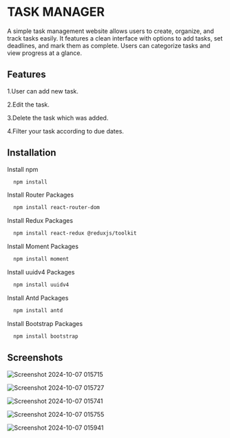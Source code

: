 
# TASK MANAGER


A simple task management website allows users to create, organize, and track tasks easily. It features a clean interface with options to add tasks, set deadlines, and mark them as complete. Users can categorize tasks and view progress at a glance.


## Features



1.User can add new task.

2.Edit the task.

3.Delete the task which was added.

4.Filter your task according to due dates. 
## Installation

Install npm

```bash
  npm install 
```
    
Install Router Packages

```bash
  npm install react-router-dom 
```

Install Redux Packages

```bash
  npm install react-redux @reduxjs/toolkit
```

Install Moment Packages

```bash
  npm install moment 
```

Install uuidv4 Packages

```bash
  npm install uuidv4 
```

Install Antd Packages

```bash
  npm install antd 
```

Install Bootstrap Packages

```bash
  npm install bootstrap 
```

## Screenshots

![Screenshot 2024-10-07 015715](https://github.com/user-attachments/assets/6befcaa8-fcb6-4636-af76-7585f3b3cf20)

![Screenshot 2024-10-07 015727](https://github.com/user-attachments/assets/068a393f-75bf-4671-b9a4-3aacb66e194f)

![Screenshot 2024-10-07 015741](https://github.com/user-attachments/assets/0f673d9d-e662-42d9-bdfe-807743ccb57a)

![Screenshot 2024-10-07 015755](https://github.com/user-attachments/assets/d540f2ea-e0c5-4200-a10c-d6dea2be49ae)

![Screenshot 2024-10-07 015941](https://github.com/user-attachments/assets/846fab94-abcf-4b6f-9ef3-0886dbd404fc)

